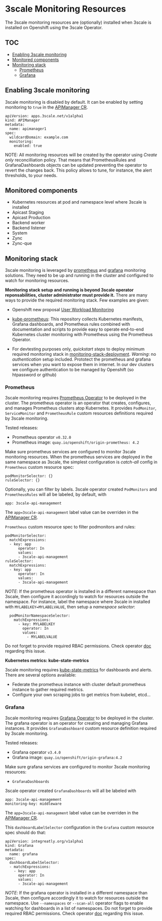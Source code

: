 # 3scale Monitoring Resources

The 3scale monitoring resources are (optionally) installed when 3scale is installed on Openshift using the 3scale Operator.

## TOC

* [Enabling 3scale monitoring](#enabling-3scale-monitoring)
* [Monitored components](#monitored-components)
* [Monitoring stack](#monitoring-stack)
   * [Prometheus](#prometheus)
   * [Grafana](#grafana)

## Enabling 3scale monitoring

3scale monitoring is disabled by default. It can be enabled by setting monitoring to `true` in the [APIManager CR](apimanager-reference.md).

```
apiVersion: apps.3scale.net/v1alpha1
kind: APIManager
metadata:
  name: apimanager1
spec:
  wildcardDomain: example.com
  monitoring:
    enabled: true
```

NOTE: All monitoring resources will be created by the operator using *Create only* reconcilliation policy. That means that PrometheusRules and GrafanaDashboards objects can be updated preventing the operator to revert the changes back. This policy allows to tune, for instance, the alert thresholds, to your needs.

## Monitored components

* Kubernetes resources at pod and namespace level where 3scale is installed
* Apicast Staging
* Apicast Production
* Backend worker
* Backend listener
* System
* Zync
* Zync-que

## Monitoring stack

3scale monitoring is leveraged by [prometheus](https://prometheus.io/) and [grafana](https://grafana.com/) monitoring solutions. They need to be up and running in the cluster and configured to watch for monitoring resources.

**Monitoring stack setup and running is beyond 3scale operator reponsabilities, cluster administrator must provide it.**
There are many ways to provide the required monitoring stack. Few examples are given:

* Openshift new proposal [User Workload Monitoring](https://github.com/openshift/enhancements/blob/master/enhancements/monitoring/user-workload-monitoring.md)

* [kube-prometheus](https://github.com/coreos/kube-prometheus): This repository collects Kubernetes manifests, Grafana dashboards, and Prometheus rules combined with documentation and scripts to provide easy to operate end-to-end Kubernetes cluster monitoring with Prometheus using the Prometheus Operator.

* For devtesting purposes only, *quickstart steps* to deploy minimum required monitoring stack in [monitoring-stack-deployment](monitoring-stack-deployment/README.md).
*Warning*: no *authentication* setup included. Prototect the prometheus and grafana services when you want to expose them in internet.
In our dev clusters we configure authentication to be managed by Openshift (so htpassword or github)

### Prometheus

3scale monitoring requires [Prometheus Operator](https://github.com/coreos/prometheus-operator) to be deployed in the cluster.
The prometheus operator is an operator that creates, configures, and manages Prometheus clusters atop Kubernetes. It provides `PodMonitor`, `ServiceMonitor` and `PrometheusRule` custom resources definitions required by 3scale monitoring.

Tested releases:
* Prometheus operator `v0.32.0`
* Prometheus image: `quay.io/openshift/origin-prometheus: 4.2`

Make sure prometheus services are configured to monitor 3scale monitoring resources.
When the prometheus services are deployed in the same namespace as 3scale, the simplest configuration is *catch-all* config in `Prometheus` custom resource spec:

```
podMonitorSelector: {}
ruleSelector: {}
```

Optionally, you can filter by labels. 3scale operator created `PodMonitors` and `PrometheusRules` will all be labeled, by default, with

```
app: 3scale-api-management
```

The `app=3scale-api-management` label value can be overriden in the [APIManager CR](apimanager-reference.md#APIManagerSpec).


`Prometheus` custom resource spec to filter podmonitors and rules:

```
podMonitorSelector:
  matchExpressions:
  - key: app 
      operator: In
      values:
      - 3scale-api-management
ruleSelector:
  matchExpressions:
  - key: app 
      operator: In
      values:
      - 3scale-api-management
```

*NOTE*: If the prometheus operator is installed in a different namespace than 3scale, then configure it accordingly to watch for resources outside the namespace.
For instance, label the namespace where 3scale in installed with `MYLABELKEY=MYLABELVALUE`, then setup a *namespace selector*:

```
  podMonitorNamespaceSelector:
    matchExpressions:
      - key: MYLABELKEY
        operator: In
        values:
          - MYLABELVALUE
```

Do not forget to provide required RBAC permissions. Check operator [doc](https://github.com/coreos/prometheus-operator/blob/v0.32.0/Documentation/api.md#prometheusspec) regarding this issue.

**Kubernetes metrics: kube-state-metrics**

3scale monitoring requires [kube-state-metrics](https://github.com/kubernetes/kube-state-metrics) for dashboards and alerts. There are several options available:

* Federate the prometheus instance with cluster default prometheus instance to gather required metrics.
* Configure your own scraping jobs to get metrics from kubelet, etcd...

### Grafana

3scale monitoring requires [Grafana Operator](https://github.com/integr8ly/grafana-operator) to be deployed in the cluster.
The grafana operator is an operator for creating and managing Grafana instances. It provides `GrafanaDashboard` custom resource definition required by 3scale monitoring.

Tested releases:
* Grafana operator `v3.4.0`
* Grafana image: `quay.io/openshift/origin-grafana:4.2`

Make sure grafana services are configured to monitor 3scale monitoring resources:
* `GrafanaDashboards`

3scale operator created `GrafanaDashboards` will all be labeled with

```
app: 3scale-api-management
monitoring-key: middleware
```

The `app=3scale-api-management` label value can be overriden in the [APIManager CR](apimanager-reference.md#APIManagerSpec).

This `dashboardLabelSelector` configuration in the `Grafana` custom resource spec should do that:

```
apiVersion: integreatly.org/v1alpha1
kind: Grafana
metadata:
  name: grafana
spec:
  dashboardLabelSelector:
  - matchExpressions:
    - key: app
      operator: In
      values:
      - 3scale-api-management
```

*NOTE*: If the grafana operator is installed in a different namespace than 3scale, then configure accordingly it to watch for resources outside the namespace. 
Use `--namespaces` or `--scan-all` operator flags to enable watching for dashboards in a list of namespaces.
Do not forget to provide required RBAC permissions.
Check operator [doc](https://github.com/integr8ly/grafana-operator/blob/v2.0.0/documentation/deploy_grafana.md#operator-flags) regarding this issue.
